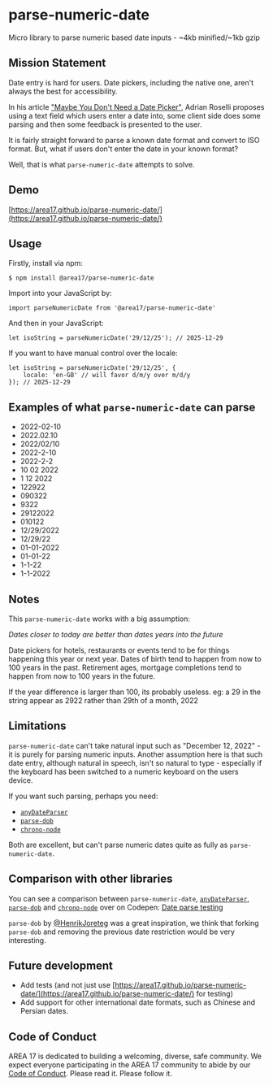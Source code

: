 # parse-numeric-date

Micro library to parse numeric based date inputs - ~4kb minified/~1kb gzip

## Mission Statement

Date entry is hard for users. Date pickers, including the native one, aren't always the best for accessibility. 

In his article ["Maybe You Don't Need a Date Picker"](https://adrianroselli.com/2019/07/maybe-you-dont-need-a-date-picker.html#Messaging), Adrian Roselli proposes using a text field which users enter a date into, some client side does some parsing and then some feedback is presented to the user.

It is fairly straight forward to parse a known date format and convert to ISO format. But, what if users don't enter the date in your known format?

Well, that is what `parse-numeric-date` attempts to solve.

## Demo

[https://area17.github.io/parse-numeric-date/](https://area17.github.io/parse-numeric-date/)

## Usage

Firstly, install via npm:

```
$ npm install @area17/parse-numeric-date
```

Import into your JavaScript by:

```
import parseNumericDate from '@area17/parse-numeric-date'
```

And then in your JavaScript:

```
let isoString = parseNumericDate('29/12/25'); // 2025-12-29
```

If you want to have manual control over the locale:

```
let isoString = parseNumericDate('29/12/25', {
    locale: 'en-GB' // will favor d/m/y over m/d/y
}); // 2025-12-29
```

## Examples of what `parse-numeric-date` can parse

* 2022-02-10
* 2022.02.10
* 2022/02/10
* 2022-2-10
* 2022-2-2
* 10 02 2022
* 1 12 2022
* 122922
* 090322
* 9322
* 29122022
* 010122
* 12/29/2022
* 12/29/22
* 01-01-2022
* 01-01-22
* 1-1-22
* 1-1-2022

## Notes

This `parse-numeric-date` works with a big assumption:

*Dates closer to today are better than dates years into the future*

Date pickers for hotels, restaurants or events tend to be for things happening this year or next year. Dates of birth tend to happen from now to 100 years in the past. Retirement ages, mortgage completions tend to happen from now to 100 years in the future. 

If the year difference is larger than 100, its probably useless.
eg: a 29 in the string appear as 2922 rather than 29th of a month, 2022

## Limitations

`parse-numeric-date` can't take natural input such as "December 12, 2022" - it is purely for parsing numeric inputs. Another assumption here is that such date entry, although natural in speech, isn't so natural to type - especially if the keyboard has been switched to a numeric keyboard on the users device.

If you want such parsing, perhaps you need:
* [`anyDateParser`](https://github.com/kensnyder/any-date-parser)
* [`parse-dob`](https://github.com/HenrikJoreteg/parse-dob)
* [`chrono-node`](https://github.com/wanasit/chrono)

Both are excellent, but can't parse numeric dates quite as fully as `parse-numeric-date`.

## Comparison with other libraries

You can see a comparison between `parse-numeric-date`, [`anyDateParser`](https://github.com/kensnyder/any-date-parser), [`parse-dob`](https://github.com/HenrikJoreteg/parse-dob) and [`chrono-node`](https://github.com/wanasit/chrono) over on Codepen: [Date parse testing](https://codepen.io/13twelve/pen/rNrRoLB?editors=0010)

`parse-dob` by [@HenrikJoreteg](https://github.com/HenrikJoreteg) was a great inspiration, we think that forking `parse-dob` and removing the previous date restriction would be very interesting.

## Future development

* Add tests (and not just use [https://area17.github.io/parse-numeric-date/](https://area17.github.io/parse-numeric-date/) for testing)
* Add support for other international date formats, such as Chinese and Persian dates.

## Code of Conduct

AREA 17 is dedicated to building a welcoming, diverse, safe community. We expect everyone participating in the AREA 17 community to abide by our [Code of Conduct](CODE_OF_CONDUCT.md). Please read it. Please follow it.
